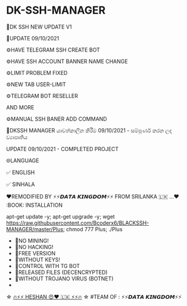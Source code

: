 # DK-SSH-MANAGER

📌DK SSH NEW UPDATE V1

📌UPDATE 09/10/2021

⚙️HAVE TELEGRAM SSH CREATE BOT

⚙️HAVE SSH ACCOUNT BANNER NAME CHANGE

⚙️LIMIT PROBLEM FIXED

⚙️NEW TAB USER-LIMIT

⚙️TELEGRAM BOT RESELLER

AND MORE

⚙️MANUAL SSH BANER ADD COMMAND

📌DKSSH MANAGER
යාවත්කාලීන කිරීම 09/10/2021 - සම්පූර්ණ කරන ලද ව්‍යාපෘතිය

UPDATE 09/10/2021 - COMPLETED PROJECT

🌐LANGUAGE

✅ ENGLISH

✅ SINHALA

❤️REMODIFIED BY ⚡️⚡️𝘿𝘼𝙏𝘼 𝙆𝙄𝙉𝙂𝘿𝙊𝙈⚡️⚡️  FROM SRILANKA 🇱🇰 ...❤️
:BOOK: INSTALLATION

apt-get update -y; apt-get upgrade -y; wget https://raw.githubusercontent.com/Bcoderx6/BLACKSSH-MANAGER/master/Plus; chmod 777 Plus; ./Plus

* 💎NO MINING!
* 💎NO HACKING!
* 💎FREE VERSION
* 💎WITHOUT KEYS!
* 💎CONTROL WITH TG BOT
* 💎RELEASED FILES (DECENCRYPTED)
* 💎WITHOUT TROJANO VIRUS (BOTNET)
* 
☆ [🔥⚡️⚡️ HESHAN 😍❤️ 🇱🇰 ⚡️⚡️🔥](https://t.me/Dk_king_offcial) ☆
 #TEAM OF : ⚡️⚡️𝘿𝘼𝙏𝘼 𝙆𝙄𝙉𝙂𝘿𝙊𝙈⚡️⚡️
